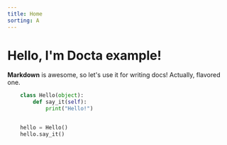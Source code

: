 ```yaml
---
title: Home
sorting: A
---
```


Hello, I'm Docta example!
=========================

**Markdown** is awesome, so let's use it for writing docs! Actually, flavored one.

```python
    class Hello(object):
        def say_it(self):
            print("Hello!")


    hello = Hello()
    hello.say_it()
```